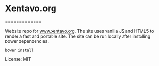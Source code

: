 # Xentavo.org
=============

Website repo for www.xentavo.org. The site uses vanilla JS and HTML5 to render a fast
and portable site. The site can be run locally after installing bower dependencies.

```
bower install
```

License: MIT